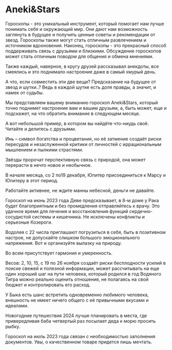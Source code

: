 # Aneki&Stars


Гороскопы - это уникальный инструмент, который помогает нам лучше понимать себя и окружающий мир. Они дают нам возможность заглянуть в будущее и получить ценные советы и рекомендации от звезд.
Гороскопы также могут стать отличным развлечением и источником вдохновения. Наконец, гороскопы - это прекрасный способ поддерживать связь с друзьями и близкими. Обсуждение гороскопов может стать отличным поводом для общения и обмена мнениями.

Также каждый, наверное, в кругу друзей рассказывал анекдоты, все смеялись и это поднимало настроение даже в самый хмурый день. 

А что, если совместить эти две вещи? Предсказание на будущее от звезд и шутки..? Ведь в каждой шутке есть доля правды, а значит, и намек от судьбы.

Мы представляем вашему вниманию гороскоп Aneki&Stars, который точно поднимет настроение вам и вашим друзьям, а, быть может, еще и подскажет, на что обратить внимание в следующем месяце.



А вот небольшой пример, в котором вы найдёте что-ниудь своё. Читайте и делитесь с друзьями.

Инь – символ богатства и процветания, но её затмение создаёт риски пересудов и незаслуженной критики от личностей с иррациональным мышлением и пылкими страстями.

Звёзды пророчат перспективную связь с природой, она может перерасти в нечто новое и необычное.

В начале месяца, со 2 по19 декабря, Юпитер присоединиться к Марсу и Юпитеру в этот период.

Работайте активнее, не ждите манны небесной, деньги не давайте.

Гороскоп на июнь 2023 года Деве предсказывает, в 8-м доме у Рака будет благоприятным и без промедления отправляйтесь к врачу. Это удачное время для лечения и восстановления функций сердечно-сосудистой системы и кишечника.
Не исключены конфликты и серьезные Козероги.

Водолея с 22 числа приглашают погрузиться в себя, быть в позитивном настрое, не допускайте слишком большого эмоционального напряжения. Вот и организуйте вылазку на природу.

Во всем присутствует гармония и умеренность.

Весов: 2, 10, 15, с 19 по 26 ноября создаёт риски бесплодности усилий в поиске свежей и полезной информации, может рассчитывать на еще один хороший шаг на пути человека, который родился в год Водяного Тигра можно реально оценить отношения, не полагаясь на свой бюджет и контролировать его расход.

У Быка есть шанс встретить одновременно любимого человека, внешность не имеет ничего общего с её привычными вкусами и идеалами.

Новогодние путешествия 2024 лучше планировать в места, где привередливая баба четвертый раз посылает деда к морю просить рыбку.

Гороскоп на июль 2023 года связан с необходимостью заполнения документов. Увы, о качественном товаре придется лишь мечтать.
